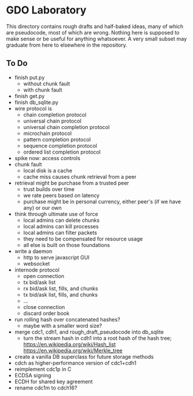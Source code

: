 # GDO Laboratory

This directory contains rough drafts and half-baked ideas, many of
which are pseudocode, most of which are wrong.  Nothing here is
supposed to make sense or be useful for anything whatsoever.  A very
small subset may graduate from here to elsewhere in the repository.

## To Do

- finish put.py
    - without chunk fault
    - with chunk fault
- finish get.py
- finish db_sqlite.py
- wire protocol is
    - chain completion protocol
    - universal chain protocol
    - universal chain completion protocol
    - microchain protocol
    - pattern completion protocol
    - sequence completion protocol
    - ordered list completion protocol
- spike now: access controls
- chunk fault
    - local disk is a cache
    - cache miss causes chunk retrieval from a peer
- retrieval might be purchase from a trusted peer
    - trust builds over time
    - we rate peers based on latency
    - purchase might be in personal currency, either peer's (if we
      have any) or our own
- think through ultimate use of force
    - local admins can delete chunks
    - local admins can kill processes
    - local admins can filter packets
    - they need to be compensated for resource usage
    - all else is built on those foundations
- write a daemon 
    - http to serve javascript GUI
    - websocket
- internode protocol
    - open connection
    - tx bid/ask list 
    - rx bid/ask list, fills, and chunks
    - tx bid/ask list, fills, and chunks
    - ...
    - close connection
    - discard order book 
- run rolling hash over concatenated hashes?
    - maybe with a smaller word size?
- merge cdc1, cdh1, and rough_draft_pseudocode into db_sqlite
    - turn the stream hash in cdh1 into a root hash of the hash tree;
      https://en.wikipedia.org/wiki/Hash_list
      https://en.wikipedia.org/wiki/Merkle_tree
- create a vanilla DB superclass for future storage methods
- cdch as higher-performance version of cdc1+cdh1 
- reimplement cdc1p in C
- ECDSA signing
- ECDH for shared key agreement
- rename cdc1m to cdch16?
